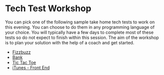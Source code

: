 # Tech Test Workshop

You can pick one of the following sample take home tech tests to work on this evening. You can choose to do them in any programming language of your choice.
You will typically have a few days to complete most of these tests so do not expect to finish within this session. The aim of the workshop is to plan
your solution with the help of a coach and get started.

* [Fizzbuzz](./tech-tests/fizzbuzz.md)
* [Bank](./tech-tests/bank.md)
* [Tic Tac Toe](./tech-tests/tictactoe.md)
* [iTunes - Front End](./tech-tests/frontend.md)
